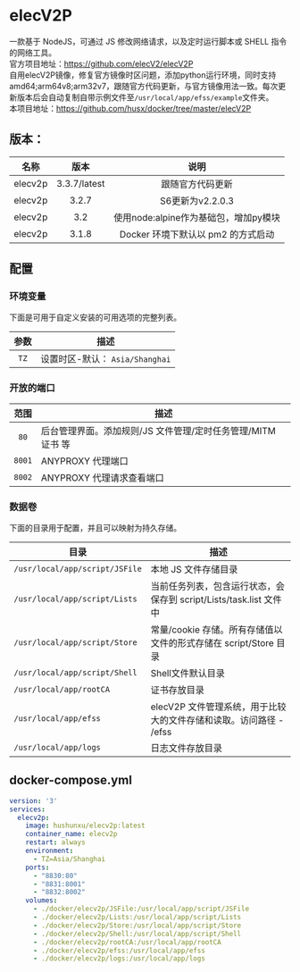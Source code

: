 # elecV2P
一款基于 NodeJS，可通过 JS 修改网络请求，以及定时运行脚本或 SHELL 指令的网络工具。  
官方项目地址：https://github.com/elecV2/elecV2P  
自用elecV2P镜像，修复官方镜像时区问题，添加python运行环境，同时支持amd64;arm64v8;arm32v7，跟随官方代码更新，与官方镜像用法一致。每次更新版本后会自动复制自带示例文件至`/usr/local/app/efss/example`文件夹。  
本项目地址：https://github.com/husx/docker/tree/master/elecV2P

## 版本：

| 名称    | 版本      | 说明                  |
| :-----: | :-------: | :-------------------: |
| elecv2p | 3.3.7/latest | 跟随官方代码更新|
| elecv2p | 3.2.7 |S6更新为v2.2.0.3|
| elecv2p |     3.2      |              使用node:alpine作为基础包，增加py模块 |
| elecv2p | 3.1.8 | Docker 环境下默认以 pm2 的方式启动 |


## 配置

### 环境变量
下面是可用于自定义安装的可用选项的完整列表。  

| 参数 | 描述                            |
| :--: | ------------------------------- |
| `TZ` | 设置时区-默认： `Asia/Shanghai` |


### 开放的端口
| 范围 | 描述 |
| :-----:| ---- |
| `80` |后台管理界面。添加规则/JS 文件管理/定时任务管理/MITM 证书 等  |
| `8001` |ANYPROXY 代理端口 |
| `8002` |ANYPROXY 代理请求查看端口 |

### 数据卷
下面的目录用于配置，并且可以映射为持久存储。

| 目录      | 描述                                      |
| --------- | ----------------------------------------- |
| `/usr/local/app/script/JSFile` | 本地 JS 文件存储目录 |
| `/usr/local/app/script/Lists` | 当前任务列表，包含运行状态，会保存到 script/Lists/task.list 文件中 |
| `/usr/local/app/script/Store` | 常量/cookie 存储。所有存储值以文件的形式存储在 script/Store 目录 |
| `/usr/local/app/script/Shell` | Shell文件默认目录 |
| `/usr/local/app/rootCA` | 证书存放目录 |
| `/usr/local/app/efss` | elecV2P 文件管理系统，用于比较大的文件存储和读取。访问路径 - /efss |
| `/usr/local/app/logs` | 日志文件存放目录 |

## docker-compose.yml
```yml
version: '3'
services:
  elecv2p:
    image: hushunxu/elecv2p:latest
    container_name: elecv2p
    restart: always
    environment:
      - TZ=Asia/Shanghai
    ports:
      - "8830:80"
      - "8831:8001"
      - "8832:8002"
    volumes:
      - ./docker/elecv2p/JSFile:/usr/local/app/script/JSFile
      - ./docker/elecv2p/Lists:/usr/local/app/script/Lists
      - ./docker/elecv2p/Store:/usr/local/app/script/Store
      - ./docker/elecv2p/Shell:/usr/local/app/script/Shell
      - ./docker/elecv2p/rootCA:/usr/local/app/rootCA
      - ./docker/elecv2p/efss:/usr/local/app/efss
      - ./docker/elecv2p/logs:/usr/local/app/logs
```